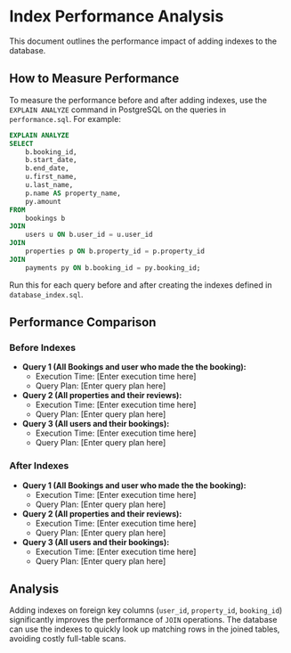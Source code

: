 # Index Performance Analysis

This document outlines the performance impact of adding indexes to the database.

## How to Measure Performance

To measure the performance before and after adding indexes, use the `EXPLAIN ANALYZE` command in PostgreSQL on the queries in `performance.sql`. For example:

```sql
EXPLAIN ANALYZE
SELECT
    b.booking_id,
    b.start_date,
    b.end_date,
    u.first_name,
    u.last_name,
    p.name AS property_name,
    py.amount
FROM
    bookings b
JOIN
    users u ON b.user_id = u.user_id
JOIN
    properties p ON b.property_id = p.property_id
JOIN
    payments py ON b.booking_id = py.booking_id;
```

Run this for each query before and after creating the indexes defined in `database_index.sql`.

## Performance Comparison

### Before Indexes

- **Query 1 (All Bookings and user who made the the booking):**
  - Execution Time: [Enter execution time here]
  - Query Plan: [Enter query plan here]
- **Query 2 (All properties and their reviews):**
  - Execution Time: [Enter execution time here]
  - Query Plan: [Enter query plan here]
- **Query 3 (All users and their bookings):**
  - Execution Time: [Enter execution time here]
  - Query Plan: [Enter query plan here]

### After Indexes

- **Query 1 (All Bookings and user who made the the booking):**
  - Execution Time: [Enter execution time here]
  - Query Plan: [Enter query plan here]
- **Query 2 (All properties and their reviews):**
  - Execution Time: [Enter execution time here]
  - Query Plan: [Enter query plan here]
- **Query 3 (All users and their bookings):**
  - Execution Time: [Enter execution time here]
  - Query Plan: [Enter query plan here]

## Analysis

Adding indexes on foreign key columns (`user_id`, `property_id`, `booking_id`) significantly improves the performance of `JOIN` operations. The database can use the indexes to quickly look up matching rows in the joined tables, avoiding costly full-table scans.
